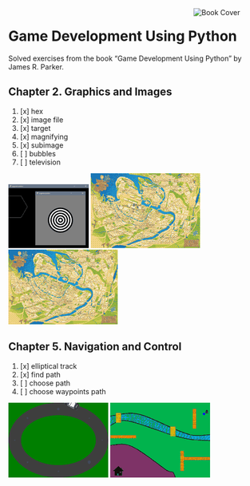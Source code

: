 <img src="https://m.media-amazon.com/images/I/81ZuKnLe8eL._SY342_.jpg" alt="Book Cover" width="133" align="right" />

# Game Development Using Python

Solved exercises from the book “Game Development Using Python” by James R. Parker.


## Chapter 2. Graphics and Images

1. [x] hex
1. [x] image file
1. [x] target
1. [x] magnifying
1. [x] subimage
1. [ ] bubbles
1. [ ] television

<img src="ch2/screen-1-3.png" alt="screenshot 1—3" />
<img src="ch2/screen-4.gif" alt="screenshot 4" />
<img src="ch2/screen-5.gif" alt="screenshot 5" />


## Chapter 5. Navigation and Control

1. [x] elliptical track
1. [x] find path
1. [ ] choose path
1. [ ] choose waypoints path

<img src="ch5/screen-1.gif" alt="screenshot 1" />
<img src="ch5/screen-2.gif" alt="screenshot 2" />
